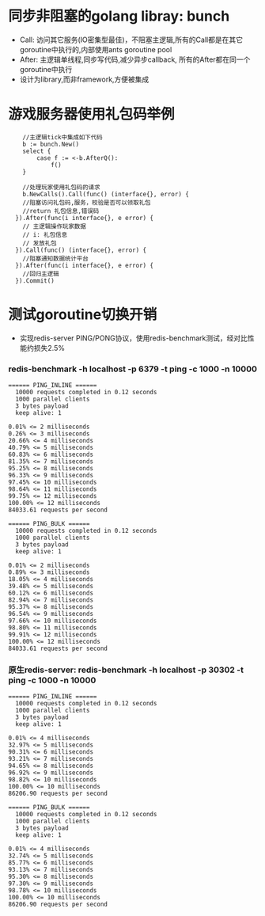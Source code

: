 # 同步非阻塞的golang libray: bunch
- Call: 访问其它服务(IO密集型最佳)，不阻塞主逻辑,所有的Call都是在其它goroutine中执行的,内部使用ants goroutine pool
- After: 主逻辑单线程,同步写代码,减少异步callback, 所有的After都在同一个goroutine中执行
- 设计为library,而非framework,方便被集成

# 游戏服务器使用礼包码举例
```
	//主逻辑tick中集成如下代码
	b := bunch.New()
	select {
		case f := <-b.AfterQ():
			f() 
	} 

	//处理玩家使用礼包码的请求
	b.NewCalls().Call(func() (interface{}, error) {
    //阻塞访问礼包码,服务，校验是否可以领取礼包
    //return 礼包信息,错误码
  }).After(func(i interface{}, e error) {
    // 主逻辑操作玩家数据
    // i: 礼包信息
    // 发放礼包
  }).Call(func() (interface{}, error) {
    //阻塞通知数据统计平台
  }).After(func(i interface{}, e error) {
    //回归主逻辑
  }).Commit()
```

# 测试goroutine切换开销
- 实现redis-server PING/PONG协议，使用redis-benchmark测试，经对比性能约损失2.5%

### redis-benchmark -h localhost -p 6379 -t ping -c 1000 -n 10000
```
====== PING_INLINE ======
  10000 requests completed in 0.12 seconds
  1000 parallel clients
  3 bytes payload
  keep alive: 1

0.01% <= 2 milliseconds
0.26% <= 3 milliseconds
20.66% <= 4 milliseconds
40.79% <= 5 milliseconds
60.83% <= 6 milliseconds
81.35% <= 7 milliseconds
95.25% <= 8 milliseconds
96.33% <= 9 milliseconds
97.45% <= 10 milliseconds
98.64% <= 11 milliseconds
99.75% <= 12 milliseconds
100.00% <= 12 milliseconds
84033.61 requests per second

====== PING_BULK ======
  10000 requests completed in 0.12 seconds
  1000 parallel clients
  3 bytes payload
  keep alive: 1

0.01% <= 2 milliseconds
0.89% <= 3 milliseconds
18.05% <= 4 milliseconds
39.48% <= 5 milliseconds
60.12% <= 6 milliseconds
82.94% <= 7 milliseconds
95.37% <= 8 milliseconds
96.54% <= 9 milliseconds
97.66% <= 10 milliseconds
98.80% <= 11 milliseconds
99.91% <= 12 milliseconds
100.00% <= 12 milliseconds
84033.61 requests per second
```

### 原生redis-server: redis-benchmark -h localhost -p 30302 -t ping -c 1000 -n 10000
```
====== PING_INLINE ======
  10000 requests completed in 0.12 seconds
  1000 parallel clients
  3 bytes payload
  keep alive: 1

0.01% <= 4 milliseconds
32.97% <= 5 milliseconds
90.31% <= 6 milliseconds
93.21% <= 7 milliseconds
94.65% <= 8 milliseconds
96.92% <= 9 milliseconds
98.82% <= 10 milliseconds
100.00% <= 10 milliseconds
86206.90 requests per second

====== PING_BULK ======
  10000 requests completed in 0.12 seconds
  1000 parallel clients
  3 bytes payload
  keep alive: 1

0.01% <= 4 milliseconds
32.74% <= 5 milliseconds
85.77% <= 6 milliseconds
93.13% <= 7 milliseconds
95.30% <= 8 milliseconds
97.30% <= 9 milliseconds
98.78% <= 10 milliseconds
100.00% <= 10 milliseconds
86206.90 requests per second
```
